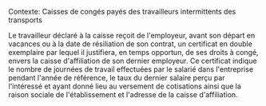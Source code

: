 Contexte: Caisses de congés payés  des travailleurs intermittents des transports

Le travailleur déclaré à la caisse reçoit de l'employeur, avant son départ en vacances ou à la date de résiliation de son contrat, un certificat en double exemplaire par lequel il justifiera, en temps opportun, de ses droits à congé, envers la caisse d'affiliation de son dernier employeur. Ce certificat indique le nombre de journées de travail effectuées par le salarié dans l'entreprise pendant l'année de référence, le taux du dernier salaire perçu par l'intéressé et ayant donné lieu au versement de cotisations ainsi que la raison sociale de l'établissement et l'adresse de la caisse d'affiliation.